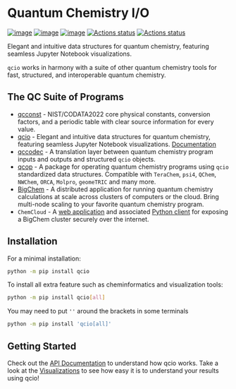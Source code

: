 # Quantum Chemistry I/O

[![image](https://img.shields.io/pypi/v/qcio.svg)](https://pypi.python.org/pypi/qcio)
[![image](https://img.shields.io/pypi/l/qcio.svg)](https://pypi.python.org/pypi/qcio)
[![image](https://img.shields.io/pypi/pyversions/qcio.svg)](https://pypi.python.org/pypi/qcio)
[![Actions status](https://github.com/coltonbh/qcio/workflows/Tests/badge.svg)](https://github.com/coltonbh/qcio/actions)
[![Actions status](https://github.com/coltonbh/qcio/workflows/Basic%20Code%20Quality/badge.svg)](https://github.com/coltonbh/qcio/actions)

Elegant and intuitive data structures for quantum chemistry, featuring seamless Jupyter Notebook visualizations.

`qcio` works in harmony with a suite of other quantum chemistry tools for fast, structured, and interoperable quantum chemistry.

## The QC Suite of Programs

- [qcconst](https://github.com/coltonbh/qcconst) - NIST/CODATA2022 core physical constants, conversion factors, and a periodic table with clear source information for every value.
- [qcio](https://github.com/coltonbh/qcio) - Elegant and intuitive data structures for quantum chemistry, featuring seamless Jupyter Notebook visualizations. [Documentation](https://qcio.coltonhicks.com)
- [qccodec](https://github.com/coltonbh/qccodec) - A translation layer between quantum chemistry program inputs and outputs and structured `qcio` objects.
- [qcop](https://github.com/coltonbh/qcop) - A package for operating quantum chemistry programs using `qcio` standardized data structures. Compatible with `TeraChem`, `psi4`, `QChem`, `NWChem`, `ORCA`, `Molpro`, `geomeTRIC` and many more.
- [BigChem](https://github.com/mtzgroup/bigchem) - A distributed application for running quantum chemistry calculations at scale across clusters of computers or the cloud. Bring multi-node scaling to your favorite quantum chemistry program.
- `ChemCloud` - A [web application](https://github.com/mtzgroup/chemcloud-server) and associated [Python client](https://github.com/mtzgroup/chemcloud-client) for exposing a BigChem cluster securely over the internet.

## Installation

For a minimal installation:

```bash
python -m pip install qcio
```

To install all extra feature such as cheminformatics and visualization tools:

```sh
python -m pip install qcio[all]
```

You may need to put `''` around the brackets in some terminals

```sh
python -m pip install 'qcio[all]'
```

## Getting Started

Check out the [API Documentation](./api/overview.md) to understand how qcio works. Take a look at the [Visualizations](./visualizations/overview.md) to see how easy it is to understand your results using qcio!
